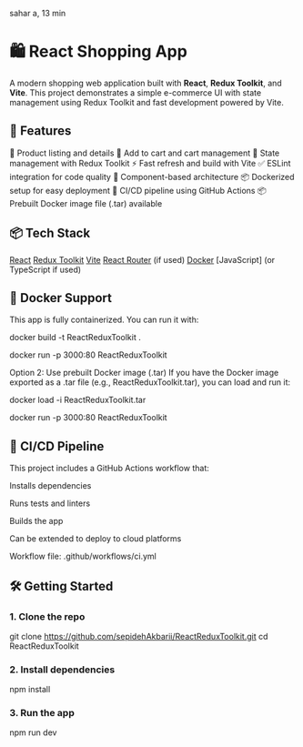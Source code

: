 sahar a, 13 min
# 🛍️ React Shopping App

A modern shopping web application built with **React**, **Redux Toolkit**, and **Vite**. This project demonstrates a simple e-commerce UI with state management using Redux Toolkit and fast development powered by Vite.

## 🚀 Features

🧾 Product listing and details
🛒 Add to cart and cart management
💾 State management with Redux Toolkit
⚡ Fast refresh and build with Vite
✅ ESLint integration for code quality
📁 Component-based architecture
📦 Dockerized setup for easy deployment
🔁 CI/CD pipeline using GitHub Actions
📦 Prebuilt Docker image file (.tar) available

## 📦 Tech Stack

[React](https://reactjs.org/)
[Redux Toolkit](https://redux-toolkit.js.org/)
[Vite](https://vitejs.dev/)
[React Router](https://reactrouter.com/) (if used)
[Docker](https://www.docker.com/)
[JavaScript] (or TypeScript if used)

## 🐳 Docker Support

This app is fully containerized. You can run it with:


docker build -t ReactReduxToolkit .

docker run -p 3000:80 ReactReduxToolkit

Option 2: Use prebuilt Docker image (.tar)
If you have the Docker image exported as a .tar file (e.g., ReactReduxToolkit.tar), you can load and run it:

docker load -i ReactReduxToolkit.tar

docker run -p 3000:80 ReactReduxToolkit



## 🔁 CI/CD Pipeline
This project includes a GitHub Actions workflow that:

Installs dependencies

Runs tests and linters

Builds the app

Can be extended to deploy to cloud platforms

Workflow file: .github/workflows/ci.yml



## 🛠️ Getting Started

### 1. Clone the repo


git clone https://github.com/sepidehAkbarii/ReactReduxToolkit.git
cd ReactReduxToolkit


### 2. Install dependencies
npm install

### 3. Run the app
npm run dev
